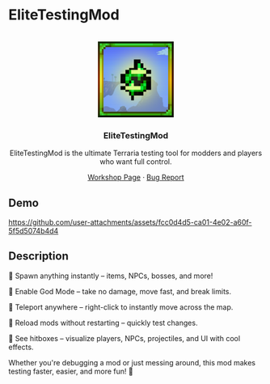# EliteTestingMod

<!-- PROJECT LOGO -->
<br />
<div align="center">
  <a href="https://steamcommunity.com/sharedfiles/filedetails/?id=3408391079">
    <img src="icon_workshop.png" alt="Logo" width="150">
  </a>

  <h3 align="center">EliteTestingMod</h3>

EliteTestingMod is the ultimate Terraria testing tool for modders and players who want full control.

  <p align="center">
    <a href="<strong> [View Demo](##Demo) »</strong></a>
    <br />
    <br />
    <a href="https://steamcommunity.com/sharedfiles/filedetails/?id=3408391079">Workshop Page</a>
    &middot;
    <a href="https://github.com/emyhrberg/DPSPanel/issues?q=sort%3Aupdated-desc+is%3Aissue+is%3Aopen">Bug Report</a>
  </p>
</div>

## Demo

https://github.com/user-attachments/assets/fcc0d4d5-ca01-4e02-a60f-5f5d5074b4d4

## Description

🔹 Spawn anything instantly – items, NPCs, bosses, and more!

🔹 Enable God Mode – take no damage, move fast, and break limits.

🔹 Teleport anywhere – right-click to instantly move across the map.

🔹 Reload mods without restarting – quickly test changes.

🔹 See hitboxes – visualize players, NPCs, projectiles, and UI with cool effects.

Whether you're debugging a mod or just messing around, this mod makes testing faster, easier, and more fun! 🚀
